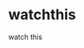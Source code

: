 watchthis
=========

watch this





































































































































































